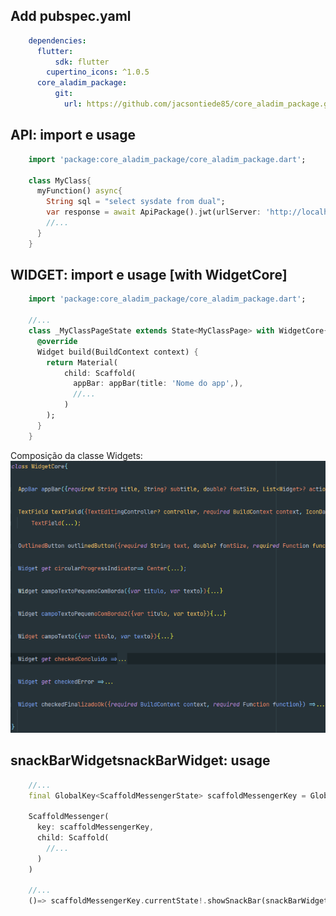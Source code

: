 ## Add pubspec.yaml

```yaml
    dependencies:
      flutter:
          sdk: flutter
        cupertino_icons: ^1.0.5
      core_aladim_package:
          git:
            url: https://github.com/jacsontiede85/core_aladim_package.git
```

## API: import e usage
```dart
    import 'package:core_aladim_package/core_aladim_package.dart';
    
    class MyClass{
      myFunction() async{
        String sql = "select sysdate from dual";
        var response = await ApiPackage().jwt(urlServer: 'http://localhost:8080/api/', sql: sql);
        //...
      }
    }
```

## WIDGET: import e usage [with WidgetCore]
```dart
    import 'package:core_aladim_package/core_aladim_package.dart';

    //...
    class _MyClassPageState extends State<MyClassPage> with WidgetCore{
      @override
      Widget build(BuildContext context) {
        return Material(
            child: Scaffold(
              appBar: appBar(title: 'Nome do app',),
              //...
            )
        );
      }
    }
```

Composição da classe Widgets:
![widgets.dart.png](widgets.dart.png)


## snackBarWidgetsnackBarWidget: usage
```dart
    //...
    final GlobalKey<ScaffoldMessengerState> scaffoldMessengerKey = GlobalKey<ScaffoldMessengerState>();

    ScaffoldMessenger(
      key: scaffoldMessengerKey,
      child: Scaffold(
        //...
      )
    )

    //...
    ()=> scaffoldMessengerKey.currentState!.showSnackBar(snackBarWidget(message: 'Minha mensagem!', erro: true, time: 3));
```
